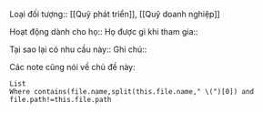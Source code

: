 Loại đối tượng:: [[Quỹ phát triển]], [[Quỹ doanh nghiệp]]

Hoạt động dành cho họ:: 
Họ được gì khi tham gia:: 

Tại sao lại có nhu cầu này:: 
Ghi chú:: 



Các note cũng nói về chủ đề này:
```dataview 
List
Where contains(file.name,split(this.file.name," \(")[0]) and file.path!=this.file.path
```
